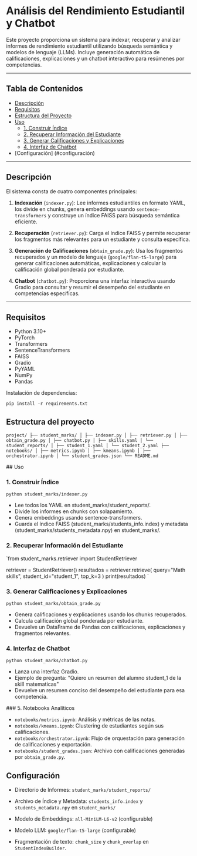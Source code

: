 # Análisis del Rendimiento Estudiantil y Chatbot

Este proyecto proporciona un sistema para indexar, recuperar y analizar informes de rendimiento estudiantil utilizando búsqueda semántica y modelos de lenguaje (LLMs). Incluye generación automática de calificaciones, explicaciones y un chatbot interactivo para resúmenes por competencias.

---

## Tabla de Contenidos

- [Descripción](#descripción)
- [Requisitos](#requisitos)
- [Estructura del Proyecto](#estructura-del-proyecto)
- [Uso](#uso)
  - [1. Construir Índice](#1-construir-índice)
  - [2. Recuperar Información del Estudiante](#2-recuperar-información-del-estudiante)
  - [3. Generar Calificaciones y Explicaciones](#3-generar-calificaciones-y-explicaciones)
  - [4. Interfaz de Chatbot](#4-interfaz-de-chatbot)
- [Configuración] (#configuración)


---

## Descripción

El sistema consta de cuatro componentes principales:

1. **Indexación** (`indexer.py`): Lee informes estudiantiles en formato YAML, los divide en chunks, genera embeddings usando `sentence-transformers` y construye un índice FAISS para búsqueda semántica eficiente.

2. **Recuperación** (`retriever.py`): Carga el índice FAISS y permite recuperar los fragmentos más relevantes para un estudiante y consulta específica.

3. **Generación de Calificaciones** (`obtain_grade.py`): Usa los fragmentos recuperados y un modelo de lenguaje (`google/flan-t5-large`) para generar calificaciones automáticas, explicaciones y calcular la calificación global ponderada por estudiante.

4. **Chatbot** (`chatbot.py`): Proporciona una interfaz interactiva usando Gradio para consultar y resumir el desempeño del estudiante en competencias específicas.

---

## Requisitos

- Python 3.10+
- PyTorch
- Transformers
- SentenceTransformers
- FAISS
- Gradio
- PyYAML
- NumPy
- Pandas

Instalación de dependencias:

`pip install -r requirements.txt`


## Estructura del proyecto

`
project/
├── student_marks/
│ ├── indexer.py
│ ├── retriever.py
│ ├── obtain_grade.py
│ ├── chatbot.py
│ ├── skills.yaml
│ └── student_reports/
│ ├── student_1.yaml
│ └── student_2.yaml
├── notebooks/
│ ├── metrics.ipynb
│ ├── kmeans.ipynb
│ ├── orchestrator.ipynb
│ └── student_grades.json
└── README.md
`

## Uso

### 1. Construir Índice
`python student_marks/indexer.py`

- Lee todos los YAML en student_marks/student_reports/.
- Divide los informes en chunks con solapamiento.
- Genera embeddings usando sentence-transformers.
- Guarda el índice FAISS (student_marks/students_info.index) y metadata (student_marks/students_metadata.npy) en student_marks/.

### 2. Recuperar Información del Estudiante
`from student_marks.retriever import StudentRetriever

retriever = StudentRetriever()
resultados = retriever.retrieve(
    query="Math skills",
    student_id="student_1",
    top_k=3
)
print(resultados)
`

### 3. Generar Calificaciones y Explicaciones
`python student_marks/obtain_grade.py`

- Genera calificaciones y explicaciones usando los chunks recuperados.
- Calcula calificación global ponderada por estudiante.
- Devuelve un DataFrame de Pandas con calificaciones, explicaciones y fragmentos relevantes.

### 4. Interfaz de Chatbot
`python student_marks/chatbot.py`

- Lanza una interfaz Gradio.
- Ejemplo de pregunta: "Quiero un resumen del alumno student_1 de la skill matematicas"
- Devuelve un resumen conciso del desempeño del estudiante para esa competencia.

### 5. Notebooks Analíticos

- `notebooks/metrics.ipynb`: Análisis y métricas de las notas.
- `notebooks/kmeans.ipynb`: Clustering de estudiantes según sus calificaciones.
- `notebooks/orchestrator.ipynb`: Flujo de orquestación para generación de calificaciones y exportación.
- `notebooks/student_grades.json`: Archivo con calificaciones generadas por `obtain_grade.py`.


## Configuración

- Directorio de Informes: `student_marks/student_reports/`

- Archivo de Índice y Metadata: `students_info.index` y `students_metadata.npy` en `student_marks/`

- Modelo de Embeddings: `all-MiniLM-L6-v2` (configurable)

- Modelo LLM: `google/flan-t5-large` (configurable)

- Fragmentación de texto: `chunk_size` y `chunk_overlap` en `StudentIndexBuilder`.